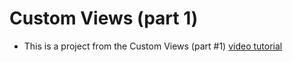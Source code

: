 # Custom Views (part 1)

- This is a project from the Custom Views (part #1) [video tutorial](https://www.youtube.com/watch?v=U2bxEOqf6f0)
